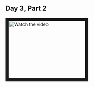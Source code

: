 ## Day 3, Part 2
<a href="https://youtu.be/hRWEteXYD_Y" target="_blank">
 <img src="http://img.youtube.com/vi/hRWEteXYD_Y/mqdefault.jpg" alt="Watch the video" width="240" height="180" border="10" />
</a>
